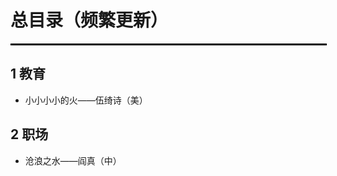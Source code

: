 # 总目录（频繁更新）

<hr style="width: 100%; border: 1px solid #000;">

## 1 教育

- 小小小小的火——伍绮诗（美）







## 2 职场

- 沧浪之水——阎真（中）





















































































































































































































































